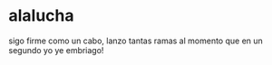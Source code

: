 # alalucha
sigo firme como un cabo, lanzo tantas ramas al momento que en un segundo yo ye embriago!
